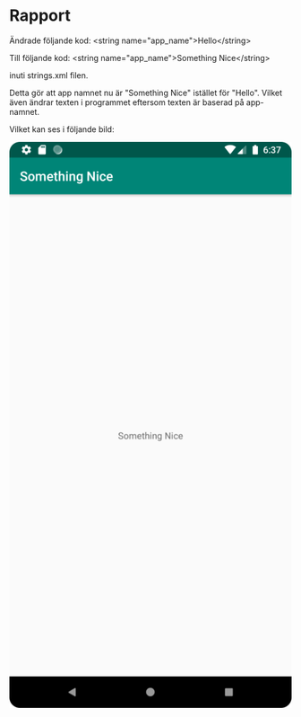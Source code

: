 
# Rapport

Ändrade följande kod:
&lt;string name="app_name"&gt;Hello&lt;/string&gt;

Till följande kod:
&lt;string name="app_name"&gt;Something Nice&lt;/string&gt;

inuti strings.xml filen.

Detta gör att app namnet nu är "Something Nice" istället för "Hello".
Vilket även ändrar texten i programmet eftersom texten är baserad på app-namnet.

Vilket kan ses i följande bild:

![](screenshot.png)

